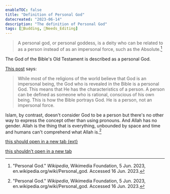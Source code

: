 ```yaml
---
enableTOC: false
title: "Definition of Personal God"
datecreated: "2023-06-14"
description: "The definition of Personal God"
tags: [🌿Budding, 📝Needs_Editing]
---
```

>A personal god, or personal goddess, is a deity who can be related to as a person instead of as an impersonal force, such as the Absolute.[^1]

[^1]:"Personal God." _Wikipedia_, Wikimedia Foundation, 5 Jun. 2023, en.wikipedia.org/wiki/Personal_god. Accessed 16 Jun. 2023.

The God of the Bible's Old Testament is described as a personal God.

[This post](https://www.blueletterbible.org/faq/don_stewart/don_stewart_1277.cfm) says:

>While most of the religions of the world believe that God is an impersonal being, the God who is revealed in the Bible is a personal God. This means that He has the characteristics of a person. A person can be defined as someone who is rational, conscious of his own being. This is how the Bible portrays God. He is a person, not an impersonal force.

Islam, by contrast, doesn't consider God to be a person but there's no other way to express the concept other than using pronouns. And Allah has no gender. Allah is the thing that is everything, unbounded by space and time and humans can't comprehend what Allah is.[^2] 
[^2]: "Personal God." _Wikipedia_, Wikimedia Foundation, 5 Jun. 2023, en.wikipedia.org/wiki/Personal_god. Accessed 16 Jun. 2023.

[this should open in a new tab {ext}](https://grantstracks.com)

[this shouldn't open in a new tab](https://grantstracks.com)